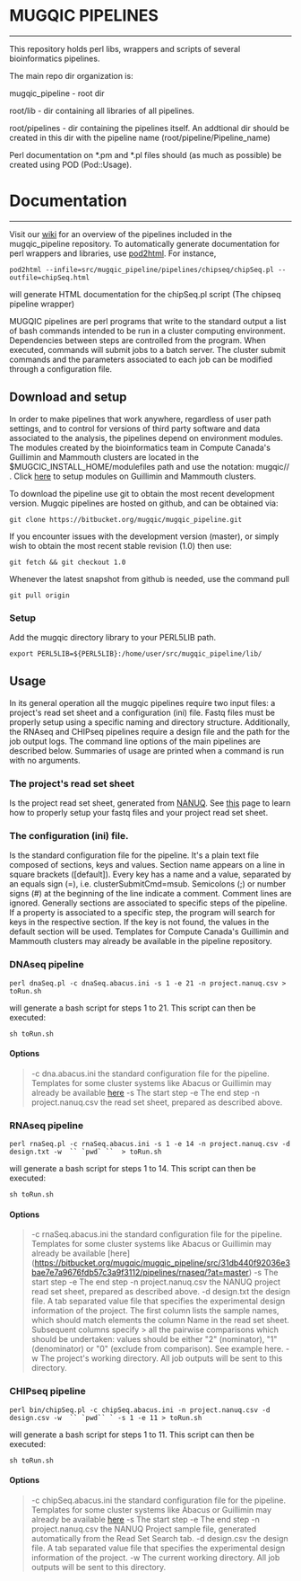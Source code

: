# MUGQIC PIPELINES
-------------

This repository holds perl libs, wrappers and scripts of several bioinformatics pipelines.

The main repo dir organization is:

mugqic_pipeline  -  root dir

root/lib       - dir containing all libraries of all pipelines. 

root/pipelines - dir containing the pipelines itself. An addtional dir should be created in this dir with the pipeline name \(root/pipeline/Pipeline_name\)

Perl documentation on *.pm and *.pl files should \(as much as possible\) be created using POD \(Pod::Usage\). 


# Documentation 
-------------

Visit our [wiki](https://biowiki.atlassian.net/wiki/display/PS/Pipeline+Space+Home) for an overview of the pipelines included in the mugqic_pipeline repository. To automatically generate documentation for perl wrappers and libraries, use [pod2html](http://perldoc.perl.org/Pod/Html.html). For instance, 

    pod2html --infile=src/mugqic_pipeline/pipelines/chipseq/chipSeq.pl --outfile=chipSeq.html

will generate HTML documentation for the chipSeq.pl script (The chipseq pipeline wrapper)

MUGQIC pipelines are perl programs that write to the standard output a list of bash commands intended to be run in a cluster computing environment. Dependencies between steps are controlled from the program. When executed, commands will submit jobs to a batch server. The cluster submit commands and the parameters associated to each job can be modified through a configuration file.


## Download and setup

In order to make pipelines that work anywhere, regardless of user path settings, and to control for versions of third party software and data associated to the analysis, the pipelines depend on environment modules. The modules created by the bioinformatics team in Compute Canada's Guillimin and Mammouth clusters are located in the $MUGCIC_INSTALL_HOME/modulefiles path and use the notation: mugqic/<software>/<version> . Click [here](https://biowiki.atlassian.net/wiki/display/CS/Software+and+Data+Dependencies) to setup modules on Guillimin and Mammouth clusters.


To download the pipeline use git to obtain the most recent development version. Mugqic pipelines are hosted on github, and can be obtained via:

    git clone https://bitbucket.org/mugqic/mugqic_pipeline.git


If you encounter issues with the development version (master), or simply wish to obtain the most recent stable revision (1.0) then use:

    git fetch && git checkout 1.0

Whenever the latest snapshot from github is needed, use the command pull

    git pull origin

### Setup

Add the mugqic directory library to your PERL5LIB path.

    export PERL5LIB=${PERL5LIB}:/home/user/src/mugqic_pipeline/lib/ 

## Usage

In its general operation all the mugqic pipelines require two input files: a project's read set sheet and a configuration (ini) file. Fastq files must be properly setup using a specific naming and directory structure. Additionally, the RNAseq and CHIPseq pipelines require a design file and the path for the job output logs. The command line options of the main pipelines are described below. Summaries of usage are printed when a command is run with no arguments. 

### The project's read set sheet 

Is the project read set sheet, generated from [NANUQ](http://gqinnovationcenter.com/index.aspx). See [this](https://biowiki.atlassian.net/wiki/display/PS/Read+Set+Files+%28FastQ%29+Setup) page to learn how to properly setup your fastq files and your project read set sheet.


### The configuration (ini) file. 
Is the standard configuration file for the pipeline. It's a plain text file composed of sections, keys and values. Section name appears on a line in square brackets ([default]). Every key has a name and a value, separated by an equals sign (=), i.e. clusterSubmitCmd=msub. Semicolons (;) or number signs (#) at the beginning of the line indicate a comment. Comment lines are ignored. Generally sections are associated to specific steps of the pipeline. If a property is associated to a specific step, the program will search for keys in the respective section. If the key is not found, the values in the default section will be used. Templates for Compute Canada's Guillimin and Mammouth clusters may already be available in the pipeline repository.


### DNAseq pipeline

    perl dnaSeq.pl -c dnaSeq.abacus.ini -s 1 -e 21 -n project.nanuq.csv > toRun.sh

will generate a bash script for steps 1 to 21. This script can then be executed:

    sh toRun.sh

#### Options

> -c dna.abacus.ini the standard configuration file for the pipeline. Templates for some cluster systems like Abacus or Guillimin may already be available  [here](https://bitbucket.org/mugqic/mugqic_pipeline/src/31db440f92036e3bae7e7a9676fdb57c3a9f3112/pipelines/dnaseq/?at=master)
> -s The start step
> -e The end step
> -n project.nanuq.csv the read set sheet, prepared as described above.

### RNAseq pipeline

    perl rnaSeq.pl -c rnaSeq.abacus.ini -s 1 -e 14 -n project.nanuq.csv -d design.txt -w  `` `pwd` ``  > toRun.sh

will generate a bash script for steps 1 to 14. This script can then be executed:

    sh toRun.sh

#### Options

> -c rnaSeq.abacus.ini the standard configuration file for the pipeline. Templates for some cluster systems like Abacus or Guillimin may already be available  [here] (https://bitbucket.org/mugqic/mugqic_pipeline/src/31db440f92036e3bae7e7a9676fdb57c3a9f3112/pipelines/rnaseq/?at=master)
> -s The start step
> -e The end step
> -n project.nanuq.csv  the NANUQ project read set sheet, prepared as described above.
> -d design.txt the design file. A tab separated value file that specifies the experimental design information of the project. The first column lists the sample names, which should match elements the column Name in the read set sheet. Subsequent columns specify > all the pairwise comparisons which should be undertaken: values should be either "2" (nominator), "1" (denominator) or "0" (exclude from comparison). See example here. 
> -w The project's working directory. All job outputs will be sent to this directory.

### CHIPseq pipeline

    perl bin/chipSeq.pl -c chipSeq.abacus.ini -n project.nanuq.csv -d design.csv -w  `` `pwd`` ` -s 1 -e 11 > toRun.sh

will generate a bash script for steps 1 to 11. This script can then be executed:

    sh toRun.sh

#### Options

> -c chipSeq.abacus.ini the standard configuration file for the pipeline. Templates for some cluster systems like Abacus or Guillimin may already be available  [here](https://bitbucket.org/mugqic/mugqic_pipeline/src/31db440f92036e3bae7e7a9676fdb57c3a9f3112/pipelines/chipseq/?at=master)
> -s The start step
> -e The end step
> -n project.nanuq.csv the NANUQ Project sample file, generated automatically from the Read Set Search tab.
> -d design.csv the design file. A tab separated value file that specifies the experimental design information of the project.
> -w The current working directory. All job outputs will be sent to this directory.
